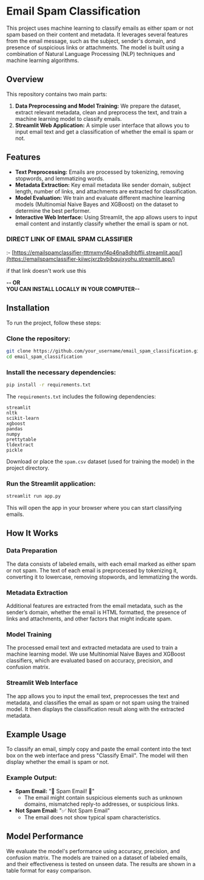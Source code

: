 # Email Spam Classification

This project uses machine learning to classify emails as either spam or not spam based on their content and metadata. It leverages several features from the email message, such as the subject, sender's domain, and presence of suspicious links or attachments. The model is built using a combination of Natural Language Processing (NLP) techniques and machine learning algorithms.

## Overview

This repository contains two main parts:

1. **Data Preprocessing and Model Training:** We prepare the dataset, extract relevant metadata, clean and preprocess the text, and train a machine learning model to classify emails.
2. **Streamlit Web Application:** A simple user interface that allows you to input email text and get a classification of whether the email is spam or not.

## Features

- **Text Preprocessing:** Emails are processed by tokenizing, removing stopwords, and lemmatizing words.
- **Metadata Extraction:** Key email metadata like sender domain, subject length, number of links, and attachments are extracted for classification.
- **Model Evaluation:** We train and evaluate different machine learning models (Multinomial Naive Bayes and XGBoost) on the dataset to determine the best performer.
- **Interactive Web Interface:** Using Streamlit, the app allows users to input email content and instantly classify whether the email is spam or not.




     
### DIRECT LINK OF EMAIL SPAM CLASSIFIER 
 :- [https://emailspamclassifier-tttmxmvf4p46na8dhbffii.streamlit.app/](https://emailspamclassifier-kiiwcjxrzbvbjbqujxyohu.streamlit.app/)



if that link doesn't work 
use this 


                   
**--              OR   
YOU CAN INSTALL LOCALLY IN YOUR COMPUTER--**

## Installation

To run the project, follow these steps:

### Clone the repository:
```bash
git clone https://github.com/your_username/email_spam_classification.git
cd email_spam_classification
```

### Install the necessary dependencies:
```bash
pip install -r requirements.txt
```

The `requirements.txt` includes the following dependencies:

```
streamlit
nltk
scikit-learn
xgboost
pandas
numpy
prettytable
tldextract
pickle
```

Download or place the `spam.csv` dataset (used for training the model) in the project directory.

### Run the Streamlit application:
```bash
streamlit run app.py
```

This will open the app in your browser where you can start classifying emails.

## How It Works

### Data Preparation
The data consists of labeled emails, with each email marked as either spam or not spam. The text of each email is preprocessed by tokenizing it, converting it to lowercase, removing stopwords, and lemmatizing the words.

### Metadata Extraction
Additional features are extracted from the email metadata, such as the sender’s domain, whether the email is HTML formatted, the presence of links and attachments, and other factors that might indicate spam.

### Model Training
The processed email text and extracted metadata are used to train a machine learning model. We use Multinomial Naive Bayes and XGBoost classifiers, which are evaluated based on accuracy, precision, and confusion matrix.

### Streamlit Web Interface
The app allows you to input the email text, preprocesses the text and metadata, and classifies the email as spam or not spam using the trained model. It then displays the classification result along with the extracted metadata.

## Example Usage

To classify an email, simply copy and paste the email content into the text box on the web interface and press "Classify Email". The model will then display whether the email is spam or not.

### Example Output:
- **Spam Email:** "🚨 Spam Email! 🚨"
  - The email might contain suspicious elements such as unknown domains, mismatched reply-to addresses, or suspicious links.
- **Not Spam Email:** "✅ Not Spam Email"
  - The email does not show typical spam characteristics.

## Model Performance

We evaluate the model's performance using accuracy, precision, and confusion matrix. The models are trained on a dataset of labeled emails, and their effectiveness is tested on unseen data. The results are shown in a table format for easy comparison.



